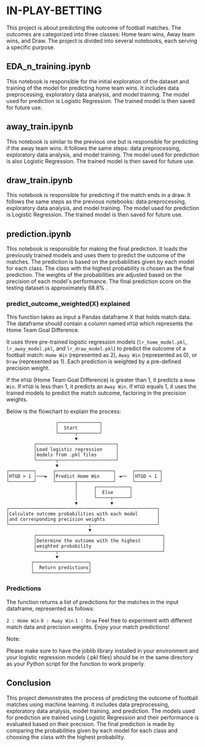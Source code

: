 # IN-PLAY-BETTING

This project is about predicting the outcome of football matches. The outcomes are categorized into three classes: Home team wins, Away team wins, and Draw. The project is divided into several notebooks, each serving a specific purpose.

## EDA_n_training.ipynb

This notebook is responsible for the initial exploration of the dataset and training of the model for predicting home team wins. It includes data preprocessing, exploratory data analysis, and model training. The model used for prediction is Logistic Regression. The trained model is then saved for future use.

## away_train.ipynb

This notebook is similar to the previous one but is responsible for predicting if the away team wins. It follows the same steps: data preprocessing, exploratory data analysis, and model training. The model used for prediction is also Logistic Regression. The trained model is then saved for future use.

## draw_train.ipynb

This notebook is responsible for predicting if the match ends in a draw. It follows the same steps as the previous notebooks: data preprocessing, exploratory data analysis, and model training. The model used for prediction is Logistic Regression. The trained model is then saved for future use.

## prediction.ipynb

This notebook is responsible for making the final prediction. It loads the previously trained models and uses them to predict the outcome of the matches. The prediction is based on the probabilities given by each model for each class. The class with the highest probability is chosen as the final prediction. The weights of the probabilities are adjusted based on the precision of each model's performance. The final prediction score on the testing dataset is approximately 68.8% .

### predict_outcome_weighted(X) explained

This function takes as input a Pandas dataframe X that holds match data. The dataframe should contain a column named `HTGD` which represents the Home Team Goal Difference.

It uses three pre-trained logistic regression models (`lr_home_model.pkl`, `lr_away_model.pkl`, and `lr_draw_model.pkl`) to predict the outcome of a football match: `Home Win` (represented as 2), `Away Win` (represented as 0), or `Draw` (represented as 1). Each prediction is weighted by a pre-defined precision weight.

If the `HTGD` (Home Team Goal Difference) is greater than 1, it predicts a `Home Win`. If `HTGD` is less than 1, it predicts an `Away Win`. If `HTGD` equals 1, it uses the trained models to predict the match outcome, factoring in the precision weights.

Below is the flowchart to explain the process:
```
                  ┌───────────────┐
                  │  Start        │
                  └──────┬────────┘
                         ▼
          ┌─────────────────────────────┐
          │Load logistic regression     │
          │models from .pkl files       │
          └───────┬─────────────────────┘
                  ▼
┌─────────┐      ┌─────────────────────┐      ┌─────────┐
│HTGD > 1 │───►  │Predict Home Win     │ ◄──  │HTGD < 1 │
└─────────┘      └───────┬─────────────┘      └─────────┘
                         │      ┌────────────┐
                         │      │  Else      │
                         │      └─────┬──────┘
                         ▼            ▼
┌──────────────────────────────────────────────────────┐
│Calculate outcome probabilities with each model       │
│and corresponding precision weights                   │
└─────────────────────────────┬────────────────────────┘
                              ▼
          ┌──────────────────────────────────────────────┐
          │Determine the outcome with the highest        │
          │weighted probability                          │
          └───────┬──────────────────────────────────────┘
                  ▼
         ┌────────────────────┐
         │  Return predictions│
         └────────────────────┘
```
### Predictions

The function returns a list of predictions for the matches in the input dataframe, represented as follows:

`2 : Home Win`
`0 : Away Win`
`1 : Draw`
Feel free to experiment with different match data and precision weights. Enjoy your match predictions!

Note:

Please make sure to have the joblib library installed in your environment and your logistic regression models (.pkl files) should be in the same directory as your Python script for the function to work properly.

## Conclusion

This project demonstrates the process of predicting the outcome of football matches using machine learning. It includes data preprocessing, exploratory data analysis, model training, and prediction. The models used for prediction are trained using Logistic Regression and their performance is evaluated based on their precision. The final prediction is made by comparing the probabilities given by each model for each class and choosing the class with the highest probability.
